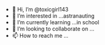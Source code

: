 - 👋 Hi, I’m @toxicgirl143
- 👀 I’m interested in ...astranauting
- 🌱 I’m currently learning ...in school
- 💞️ I’m looking to collaborate on ...
- 📫 How to reach me ...

<!---
toxicgirl143/toxicgirl143 is a ✨ special ✨ repository because its `README.md` (this file) appears on your GitHub profile.
You can click the Preview link to take a look at your changes.
--->
